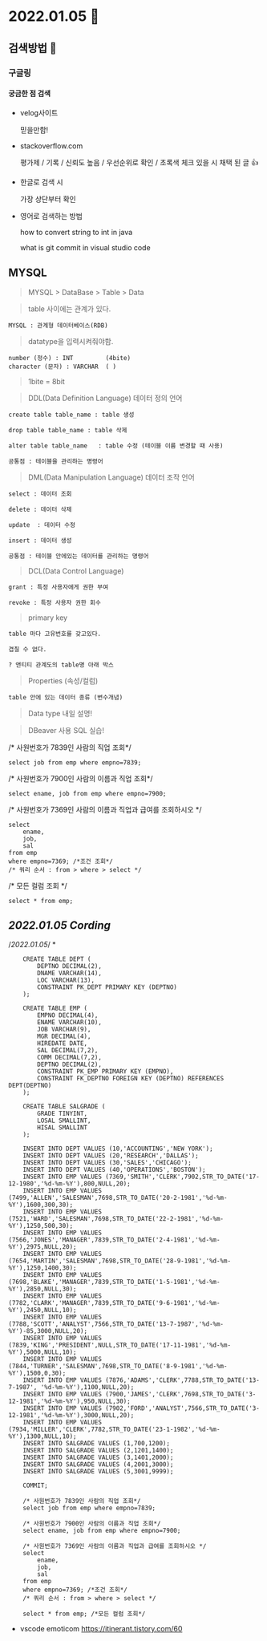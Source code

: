 # 2022.01.05 :speech_balloon:

## 검색방법 :eyes:
### 구글링
#### 궁금한 점 검색
- velog사이트

    믿을만함!
- stackoverflow.com

    평가제 / 기록 / 신뢰도 높음 / 우선순위로 확인 / 초록색 체크 있을 시 채택 된 글 :thumbsup:

- 한글로 검색 시

    가장 상단부터 확인

- 영어로 검색하는 방법

    how to convert string to int in java
    
    what is git commit in visual studio code

## MYSQL
> MYSQL > DataBase > Table > Data

> table 사이에는 관계가 있다.

    MYSQL : 관계형 데이터베이스(RDB)

> datatype을 입력시켜줘야함.

    number (정수) : INT         (4bite)
    character (문자) : VARCHAR  ( )


> 1bite = 8bit

> DDL(Data Definition Language) 데이터 정의 언어

    create table table_name : table 생성

    drop table table_name : table 삭제

    alter table table_name   : table 수정 (테이블 이름 변경할 때 사용)

    공통점 : 테이블을 관리하는 명령어

> DML(Data Manipulation Language) 데이터 조작 언어

    select : 데이터 조회

    delete : 데이터 삭제

    update  : 데이터 수정

    insert : 데이터 생성

    공통점 : 테이블 안에있는 데이터를 관리하는 명령어

> DCL(Data Control Language)

    grant : 특정 사용자에게 권한 부여

    revoke : 특정 사용자 권한 회수

> primary key

    table 마다 고유번호를 갖고있다.

    겹칠 수 없다.
    
    ? 앤티티 관계도의 table명 아래 박스

> Properties (속성/컬럼)

    table 안에 있는 데이터 종류 (변수개념)

> Data type 내일 설명!


> DBeaver 사용 SQL 실습!

/* 사원번호가 7839인 사람의 직업 조회*/

    select job from emp where empno=7839;

/* 사원번호가 7900인 사람의 이름과 직업 조회*/

    select ename, job from emp where empno=7900;

/* 사원번호가 7369인 사람의 이름과 직업과 급여를 조회하시오 */

    select
	    ename, 
	    job, 
	    sal 
    from emp 
    where empno=7369; /*조건 조회*/
    /* 쿼리 순서 : from > where > select */

/* 모든 컬럼 조회 */

    select * from emp;


## *2022.01.05 Cording*
/*2022.01.05*/
* 

        CREATE TABLE DEPT (
            DEPTNO DECIMAL(2),
            DNAME VARCHAR(14),
            LOC VARCHAR(13),
            CONSTRAINT PK_DEPT PRIMARY KEY (DEPTNO) 
        );

        CREATE TABLE EMP (
            EMPNO DECIMAL(4),
            ENAME VARCHAR(10),
            JOB VARCHAR(9),
            MGR DECIMAL(4),
            HIREDATE DATE,
            SAL DECIMAL(7,2),
            COMM DECIMAL(7,2),
            DEPTNO DECIMAL(2),
            CONSTRAINT PK_EMP PRIMARY KEY (EMPNO),
            CONSTRAINT FK_DEPTNO FOREIGN KEY (DEPTNO) REFERENCES DEPT(DEPTNO)
        );

        CREATE TABLE SALGRADE ( 
            GRADE TINYINT,
            LOSAL SMALLINT,
            HISAL SMALLINT 
        );

        INSERT INTO DEPT VALUES (10,'ACCOUNTING','NEW YORK');
        INSERT INTO DEPT VALUES (20,'RESEARCH','DALLAS');
        INSERT INTO DEPT VALUES (30,'SALES','CHICAGO');
        INSERT INTO DEPT VALUES (40,'OPERATIONS','BOSTON');
        INSERT INTO EMP VALUES (7369,'SMITH','CLERK',7902,STR_TO_DATE('17-12-1980','%d-%m-%Y'),800,NULL,20);
        INSERT INTO EMP VALUES (7499,'ALLEN','SALESMAN',7698,STR_TO_DATE('20-2-1981','%d-%m-%Y'),1600,300,30);
        INSERT INTO EMP VALUES (7521,'WARD','SALESMAN',7698,STR_TO_DATE('22-2-1981','%d-%m-%Y'),1250,500,30);
        INSERT INTO EMP VALUES (7566,'JONES','MANAGER',7839,STR_TO_DATE('2-4-1981','%d-%m-%Y'),2975,NULL,20);
        INSERT INTO EMP VALUES (7654,'MARTIN','SALESMAN',7698,STR_TO_DATE('28-9-1981','%d-%m-%Y'),1250,1400,30);
        INSERT INTO EMP VALUES (7698,'BLAKE','MANAGER',7839,STR_TO_DATE('1-5-1981','%d-%m-%Y'),2850,NULL,30);
        INSERT INTO EMP VALUES (7782,'CLARK','MANAGER',7839,STR_TO_DATE('9-6-1981','%d-%m-%Y'),2450,NULL,10);
        INSERT INTO EMP VALUES (7788,'SCOTT','ANALYST',7566,STR_TO_DATE('13-7-1987','%d-%m-%Y')-85,3000,NULL,20);
        INSERT INTO EMP VALUES (7839,'KING','PRESIDENT',NULL,STR_TO_DATE('17-11-1981','%d-%m-%Y'),5000,NULL,10);
        INSERT INTO EMP VALUES (7844,'TURNER','SALESMAN',7698,STR_TO_DATE('8-9-1981','%d-%m-%Y'),1500,0,30);
        INSERT INTO EMP VALUES (7876,'ADAMS','CLERK',7788,STR_TO_DATE('13-7-1987', '%d-%m-%Y'),1100,NULL,20);
        INSERT INTO EMP VALUES (7900,'JAMES','CLERK',7698,STR_TO_DATE('3-12-1981','%d-%m-%Y'),950,NULL,30);
        INSERT INTO EMP VALUES (7902,'FORD','ANALYST',7566,STR_TO_DATE('3-12-1981','%d-%m-%Y'),3000,NULL,20);
        INSERT INTO EMP VALUES (7934,'MILLER','CLERK',7782,STR_TO_DATE('23-1-1982','%d-%m-%Y'),1300,NULL,10);
        INSERT INTO SALGRADE VALUES (1,700,1200);
        INSERT INTO SALGRADE VALUES (2,1201,1400);
        INSERT INTO SALGRADE VALUES (3,1401,2000);
        INSERT INTO SALGRADE VALUES (4,2001,3000);
        INSERT INTO SALGRADE VALUES (5,3001,9999);

        COMMIT;

        /* 사원번호가 7839인 사람의 직업 조회*/
        select job from emp where empno=7839;

        /* 사원번호가 7900인 사람의 이름과 직업 조회*/
        select ename, job from emp where empno=7900;

        /* 사원번호가 7369인 사람의 이름과 직업과 급여를 조회하시오 */
        select
            ename, 
            job, 
            sal 
        from emp 
        where empno=7369; /*조건 조회*/
        /* 쿼리 순서 : from > where > select */

        select * from emp; /*모든 컬럼 조회*/

* vscode emoticom
https://itinerant.tistory.com/60